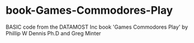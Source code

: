 # book-Games-Commodores-Play
BASIC code from the DATAMOST Inc book 'Games Commodores Play' by Phillip W Dennis Ph.D and Greg Minter
